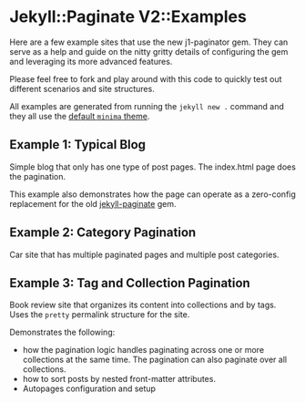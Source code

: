 # Jekyll::Paginate V2::Examples

Here are a few example sites that use the new j1-paginator gem. They can serve as a help and guide on the nitty gritty details of configuring the gem and leveraging its more advanced features.

Please feel free to fork and play around with this code to quickly test out different scenarios and site structures.

All examples are generated from running the `jekyll new .` command and they all use the [default `minima` theme](https://github.com/jekyll/minima).

## Example 1: Typical Blog
Simple blog that only has one type of post pages. The index.html page does the pagination. 

This example also demonstrates how the page can operate as a zero-config replacement for the old [jekyll-paginate](https://github.com/jekyll/jekyll-paginate) gem.

## Example 2: Category Pagination
Car site that has multiple paginated pages and multiple post categories.

## Example 3: Tag and Collection Pagination
Book review site that organizes its content into collections and by tags. Uses the `pretty` permalink structure for the site.

Demonstrates the following:

* how the pagination logic handles paginating across one or more collections at the same time. The pagination can also paginate over all collections. 
* how to sort posts by nested front-matter attributes.
* Autopages configuration and setup




